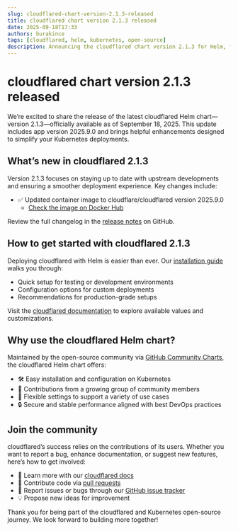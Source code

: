 ```yaml
---
slug: cloudflared-chart-version-2.1.3-released
title: cloudflared chart version 2.1.3 released
date: 2025-09-18T17:33
authors: burakince
tags: [cloudflared, helm, kubernetes, open-source]
description: Announcing the cloudflared chart version 2.1.3 for Helm, featuring app version 2025.9.0 and community-powered improvements.
---
```


# cloudflared chart version 2.1.3 released

We’re excited to share the release of the latest cloudflared Helm chart—version 2.1.3—officially available as of September 18, 2025. This update includes app version 2025.9.0 and brings helpful enhancements designed to simplify your Kubernetes deployments.

## What’s new in cloudflared 2.1.3

Version 2.1.3 focuses on staying up to date with upstream developments and ensuring a smoother deployment experience. Key changes include:

- ✅ Updated container image to cloudflare/cloudflared version 2025.9.0  
  - [Check the image on Docker Hub](https://hub.docker.com/r/cloudflare/cloudflared)

Review the full changelog in the [release notes](https://github.com/community-charts/helm-charts/releases/tag/cloudflared-2.1.3) on GitHub.

<!-- truncate -->

## How to get started with cloudflared 2.1.3

Deploying cloudflared with Helm is easier than ever. Our [installation guide](https://community-charts.github.io/docs/category/cloudflared) walks you through:

- Quick setup for testing or development environments  
- Configuration options for custom deployments  
- Recommendations for production-grade setups  

Visit the [cloudflared documentation](https://community-charts.github.io/docs/category/cloudflared) to explore available values and customizations.

## Why use the cloudflared Helm chart?

Maintained by the open-source community via [GitHub Community Charts](https://github.com/community-charts/helm-charts), the cloudflared Helm chart offers:

- 🛠️ Easy installation and configuration on Kubernetes  
- 🙌 Contributions from a growing group of community members  
- 🔧 Flexible settings to support a variety of use cases  
- 🔒 Secure and stable performance aligned with best DevOps practices  

## Join the community

cloudflared’s success relies on the contributions of its users. Whether you want to report a bug, enhance documentation, or suggest new features, here’s how to get involved:

- 📖 Learn more with our [cloudflared docs](https://community-charts.github.io/docs/category/cloudflared)  
- 🔧 Contribute code via [pull requests](https://github.com/community-charts/helm-charts)  
- 🐛 Report issues or bugs through our [GitHub issue tracker](https://github.com/community-charts/helm-charts/issues)  
- 💡 Propose new ideas for improvement  

Thank you for being part of the cloudflared and Kubernetes open-source journey. We look forward to building more together!